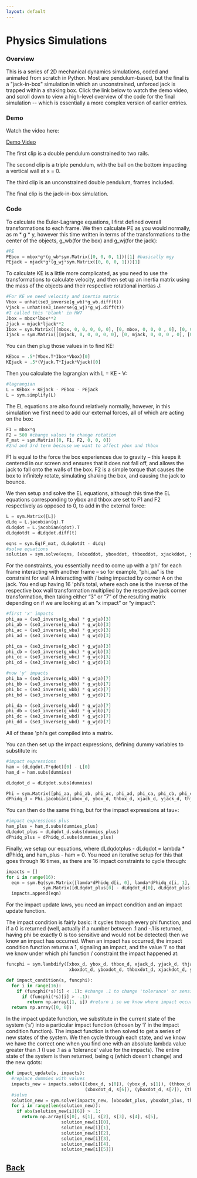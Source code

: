 ```yaml
---
layout: default
---
```


# Physics Simulations

### Overview

This is a series of 2D mechanical dynamics simulations, coded and animated from scratch in Python. Most are pendulum-based, but the final is a "jack-in-box" simulation in which an unconstrained, unforced jack is trapped within a shaking box. Click the link below to watch the demo video, and scroll down to view a high-level overview of the code for the final simulation -- which is essentially a more complex version of earlier entries.

### Demo

Watch the video here:

[Demo Video](https://youtu.be/1ax9_4K2qjI)

The first clip is a double pendulum constrained to two rails.

The second clip is a triple pendulum, with the ball on the bottom impacting a vertical wall at x = 0.

The third clip is an unconstrained double pendulum, frames included.

The final clip is the jack-in-box simulation.

### Code

To calculate the Euler-Lagrange equations, I first defined overall transformations to each frame. We then calculate PE as you would normally, as m * g * y, however this time written in terms of the transformations to the center of the objects, g_wb(for the box) and g_wj(for the jack):

```python
#PE
PEbox = mbox*g*(g_wb*sym.Matrix([0, 0, 0, 1]))[1] #basically mgy
PEjack = mjack*g*(g_wj*sym.Matrix([0, 0, 0, 1]))[1]
```

To calculate KE is a little more complicated, as you need to use the transformations to calculate velocity, and then set up an inertia matrix using the mass of the objects and their respective rotational inertias J:

```python
#For KE we need velocity and inertia matrix
Vbox = unhat(se3_inverse(g_wb)*g_wb.diff(t))
Vjack = unhat(se3_inverse(g_wj)*g_wj.diff(t))
#I called this 'blank' in HW7
Jbox = mbox*lbox**2
Jjack = mjack*ljack**2
Ibox = sym.Matrix([[mbox, 0, 0, 0, 0, 0], [0, mbox, 0, 0, 0 , 0], [0, 0, mbox, 0, 0, 0], [0, 0, 0, 0, 0, 0], [0, 0, 0, 0, 0, 0], [0, 0, 0, 0, 0, Jbox]])
Ijack = sym.Matrix([[mjack, 0, 0, 0, 0, 0], [0, mjack, 0, 0, 0 , 0], [0, 0, mjack, 0, 0, 0], [0, 0, 0, 0, 0, 0], [0, 0, 0, 0, 0, 0], [0, 0, 0, 0, 0, Jjack]])
```

You can then plug those values in to find KE:
```python
KEbox = .5*(Vbox.T*Ibox*Vbox)[0]
KEjack = .5*(Vjack.T*Ijack*Vjack)[0]
```

Then you calculate the lagrangian with L = KE - V:
```python
#lagrangian
L = KEbox + KEjack - PEbox - PEjack
L = sym.simplify(L)
```

The EL equations are also found relatively normally, however, in this simulation we first need to add our external forces, all of which are acting on the box:
```python
F1 = mbox*g
F2 = 500 #change values to change rotation
F_mat = sym.Matrix([0, F1, F2, 0, 0, 0])
#2nd and 3rd term because we want to affect ybox and thbox
```
F1 is equal to the force the box experiences due to gravity – this keeps it centered in our screen and ensures that it does not fall off, and allows the jack to fall onto the walls of the box.
F2 is a simple torque that causes the box to infinitely rotate, simulating shaking the box, and causing the jack to bounce.

We then setup and solve the EL equations, although this time the EL equations corresponding to ybox and thbox are set to F1 and F2 respectively as opposed to 0, to add in the external force:
```python
L = sym.Matrix([L])
dLdq = L.jacobian(q).T
dLdqdot = L.jacobian(qdot).T
dLdqdotdt = dLdqdot.diff(t)
```
```python
eqns = sym.Eq(F_mat, dLdqdotdt - dLdq)
#solve equations
solution = sym.solve(eqns, [xboxddot, yboxddot, thboxddot, xjackddot, yjackddot, thjackddot])
```

For the constraints, you essentially need to come up with a ‘phi’ for each frame interacting with another frame – so for example, “phi_aa” is the constraint for wall A interacting with / being impacted by corner A on the jack. You end up having 16 'phi’s total, where each one is the inverse of the respective box wall transformation multiplied by the respective jack corner transformation, then taking either “3” or “7” of the resulting matrix depending on if we are looking at an “x impact” or “y impact”:
```python
#first 'x' impacts
phi_aa = (se3_inverse(g_wba) * g_wja)[3]
phi_ab = (se3_inverse(g_wba) * g_wjb)[3]
phi_ac = (se3_inverse(g_wba) * g_wjc)[3]
phi_ad = (se3_inverse(g_wba) * g_wjd)[3]

phi_ca = (se3_inverse(g_wbc) * g_wja)[3]
phi_cb = (se3_inverse(g_wbc) * g_wjb)[3]
phi_cc = (se3_inverse(g_wbc) * g_wjc)[3]
phi_cd = (se3_inverse(g_wbc) * g_wjd)[3]

#now 'y' impacts
phi_ba = (se3_inverse(g_wbb) * g_wja)[7]
phi_bb = (se3_inverse(g_wbb) * g_wjb)[7]
phi_bc = (se3_inverse(g_wbb) * g_wjc)[7]
phi_bd = (se3_inverse(g_wbb) * g_wjd)[7]

phi_da = (se3_inverse(g_wbd) * g_wja)[7]
phi_db = (se3_inverse(g_wbd) * g_wjb)[7]
phi_dc = (se3_inverse(g_wbd) * g_wjc)[7]
phi_dd = (se3_inverse(g_wbd) * g_wjd)[7]
```
All of these 'phi’s get compiled into a matrix.

You can then set up the impact expressions, defining dummy variables to substitute in:
```python
#impact expressions
ham = (dLdqdot.T*qdot)[0] - L[0]
ham_d = ham.subs(dummies)

dLdqdot_d = dLdqdot.subs(dummies)

Phi = sym.Matrix([phi_aa, phi_ab, phi_ac, phi_ad, phi_ca, phi_cb, phi_cc, phi_cd, phi_ba, phi_bb, phi_bc, phi_bd, phi_da, phi_db, phi_dc, phi_dd])
dPhidq_d = Phi.jacobian([xbox_d, ybox_d, thbox_d, xjack_d, yjack_d, thjack_d])
```

You can then do the same thing, but for the impact expressions at tau+:
```python
#impact expressions plus
ham_plus = ham_d.subs(dummies_plus)
dLdqdot_plus = dLdqdot_d.subs(dummies_plus)
dPhidq_plus = dPhidq_d.subs(dummies_plus)
```

Finally, we setup our equations, where dLdqdotplus - dLdqdot = lambda * dPhidq, and ham_plus - ham = 0. You need an iterative setup for this that goes through 16 times, as there are 16 impact constraints to cycle through:
```python
impacts = []
for i in range(16):
  eqn = sym.Eq(sym.Matrix([lamda*dPhidq_d[i, 0], lamda*dPhidq_d[i, 1], lamda*dPhidq_d[i, 2], lamda*dPhidq_d[i, 3], lamda*dPhidq_d[i, 4], lamda*dPhidq_d[i, 5], 0]),
              sym.Matrix([dLdqdot_plus[0] - dLdqdot_d[0], dLdqdot_plus[1] - dLdqdot_d[1], dLdqdot_plus[2] - dLdqdot_d[2], dLdqdot_plus[3] - dLdqdot_d[3], dLdqdot_plus[4] - dLdqdot_d[4], dLdqdot_plus[5] - dLdqdot_d[5], ham_plus - ham_d]))
  impacts.append(eqn)
```

For the impact update laws, you need an impact condition and an impact update function.

The impact condition is fairly basic: it cycles through every phi function, and if a 0 is returned (well, actually if a number between .1 and -.1 is returned, having phi be exactly 0 is too sensitive and would not be detected) then we know an impact has occurred. When an impact has occurred, the impact condition function returns a 1, signaling an impact, and the value ‘i’ so that we know under which phi function / constraint the impact happened at:
```python
funcphi = sym.lambdify([xbox_d, ybox_d, thbox_d, xjack_d, yjack_d, thjack_d,
                        xboxdot_d, yboxdot_d, thboxdot_d, xjackdot_d, yjackdot_d, thjackdot_d], Phi)

def impact_condition(s, funcphi):
  for i in range(16):
    if (funcphi(*s)[i] < .1): #change .1 to change 'tolerance' or sensitivity to impact
      if (funcphi(*s)[i] > -.1):
        return np.array([1, i]) #return i so we know where impact occurred
  return np.array([0, 0])
```

In the impact update function, we substitute in the current state of the system (‘s’) into a particular impact function (chosen by ‘i’ in the impact condition function). The impact function is then solved to get a series of new states of the system. We then cycle through each state, and we know we have the correct one when you find one with an absolute lambda value greater than .1 (I use .1 as a ‘tolerance’ value for the impacts). The entire state of the system is then returned, being q (which doesn’t change) and the new qdots:
```python
def impact_update(s, impacts):
  #replace dummies with values
  impacts_new = impacts.subs([(xbox_d, s[0]), (ybox_d, s[1]), (thbox_d, s[2]), (xjack_d, s[3]), (yjack_d, s[4]), (thjack_d, s[5]),
                              (xboxdot_d, s[6]), (yboxdot_d, s[7]), (thboxdot_d, s[8]), (xjackdot_d, s[9]), (yjackdot_d, s[10]), (thjackdot_d, s[11])])
  #solve
  solution_new = sym.solve(impacts_new, [xboxdot_plus, yboxdot_plus, thboxdot_plus, xjackdot_plus, yjackdot_plus, thjackdot_plus, lamda])
  for i in range(len(solution_new)):
    if abs(solution_new[i][6]) > .1:
      return np.array([s[0], s[1], s[2], s[3], s[4], s[5],
                     solution_new[i][0],
                     solution_new[i][1],
                     solution_new[i][2],
                     solution_new[i][3],
                     solution_new[i][4],
                     solution_new[i][5]])
```

## [Back](./)
